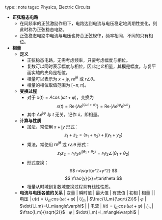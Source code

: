 type:: note
tags:: Physics, Electric Circuits

- **正弦稳态电路**
	- 在同频率的正弦激励作用下，电路达到电流与电压稳定地周期性变化，则此时称为正弦稳态电路。
	- 正弦稳态电路中电流与电压也符合正弦规律，频率相同，不同的只有相位。
- **相量**
	- **定义**
		- 正弦稳态电路，无需考虑频率，只要考虑幅度与相位。
		- 复数可以同时表示幅度与相位，因此定义相量，其模是幅度，与复平面实轴的夹角是相位。
		- 相量可以表示为 $x+\mathrm jy, re^{\mathrm j\theta}$ 或 $r\angle\theta$。
		- 相量的相位取值范围为 $[-\pi,\pi]$。
	- **变换过程**
		- 对于 $x(t)=A\cos(\omega t+\varphi)$，变换为
		  $$
		  x(t)=\operatorname{Re}\{Ae^{\mathrm j(\omega t+\varphi)}\}=\operatorname{Re}\{Ae^{\mathrm j\varphi}e^{\mathrm j\omega t}\}
		  $$
		- 其中 $Ae^{\mathrm j\varphi}$ 与 $t$ 无关，记作 $\dot{x}$，即相量。
	- **计算与性质**
		- 加法，常使用 $x+\mathrm jy$ 形式：
		  $$
		  z_1+z_2=(x_1+x_2)+\mathrm j(y_1+y_2)
		  $$
		- 乘法，常使用 $re^{\mathrm j\theta}$ 或 $r\angle\theta$ 形式：
		  $$
		  z_1z_2=r_1r_2e^{\mathrm j(\theta_1+\theta_2)}=r_1r_2\angle(\theta_1+\theta_2)
		  $$
		- 形式变换：
		  $$
		  r=\sqrt{x^2+y^2}
		  $$
		  $$
		  \frac{y}{x}=\tan\theta
		  $$
		- 相量从时域到复数域变换过程具有线性性质。
	- **电流与电压各值的关系**
	  | 变量 | 瞬时值 | 最大值 | 有效值 | 初相 | 相量 |
	  | 电压 | $u(t)=U_m\cos(\omega t+\varphi)$ | $U_m$ | $\frac{U_m}{\sqrt{2}}$ | $\varphi$ | $\dot{U_m}=U_m\angle\varphi$ |
	  | 电流 | $i(t)=I_m\cos(\omega t+\varphi)$ | $I_m$ | $\frac{I_m}{\sqrt{2}}$ | $\varphi$ | $\dot{I_m}=I_m\angle\varphi$ |
